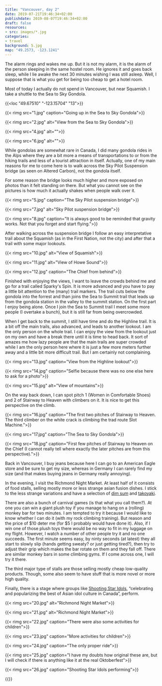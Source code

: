 ```yaml
---
title: "Vancouver, day 2"
date: 2019-07-21T19:46:34+02:00
publishdate: 2019-08-07T19:46:34+02:00
draft: false
resources:
- src: images/*.jpg
categories:
- travel
background: 5.jpg
map: "49.2573, -123.1241"
---
```


The alarm rings and wakes me up. But it is not my alarm, it is the alarm of the
person sleeping in the same hostel room. He ignores it and goes back sleep,
while I lie awake the next 30 minutes wishing I was still asleep. Well,
I suppose that is what you get for being too cheap to get a hotel room.

Most of today I actually do not spend in Vancouver, but near Squamish. I take
a shuttle to the Sea to Sky Gondola.

{{<loc "49.67510" "-123.15704" "13">}}

{{< rimg src="1.jpg" caption="Going up in the Sea to Sky Gondola">}}

{{< rimg src="2.jpg" alt="View from the Sea to Sky Gondola">}}

{{< rimg src="4.jpg" alt="">}}

{{< rimg src="6.jpg" alt="">}}

While gondolas are somewhat rare in Canada, I did many gondola rides in the Alps
where they are a bit more a means of transportations to or from the
hiking trails and less of a tourist attraction in itself. Actually, one of my
main reasons for me to come here is to walk across the Sky Pilot Suspension
bridge (as seen on Altered Carbon), not the gondola itself.

For some reason the bridge looks much higher and more exposed on photos than it
felt standing on there. But what you cannot see on the pictures is how much it
actually shakes when people walk over it.

{{< rimg src="5.jpg" caption="The Sky Pilot suspension bridge">}}

{{< rimg src="7.jpg" alt="Sky Pilot suspension bridge">}}

{{< rimg src="8.jpg" caption="It is always good to be reminded that gravity works. Not that you forget and start flying.">}}

After walking across the suspension bridge I follow an easy interpretative trail
about the Squamish (as in the First Nation, not the city) and after that a trail
with some major lookouts.

{{< rimg src="10.jpg" alt="View of Squamish">}}

{{< rimg src="11.jpg" alt="View of Howe Sound">}}

{{< rimg src="12.jpg" caption="The Chief from behind">}}

Finished with enjoying the views, I want to leave the crowds behind me and go
for a trail called Sparky's Spin. It is more advanced and you have to pay
a little bit attention to the (many) trail markers. The trail cuts below the
gondola into the forrest and than joins the Sea to Summit trail that leads up
from the gondola station in the valley to the summit station. On the first part
I enjoy being alone. Once I join the Sea to Summit trail I meet some more people
(I overtake a bunch), but it is still far from being overcrowded.

When I get back to the summit, I still have time and do the Highline trail. It
is a bit off the main trails, also advanced, and leads to another lookout. I am
the only person on the whole trail. I can enjoy the view from the lookout just
on my own and have a break there until it is time to head back. It sort of
amazes me how lazy people are that the main trails are super crowded while I am
the only person here where it is just a few more meters further away and
a little bit more difficult trail. But I am certainly not complaining.

{{< rimg src="13.jpg" caption="View from the Highline lookout">}}

{{< rimg src="14.jpg" caption="Selfie because there was no one else here to ask for a photo">}}

{{< rimg src="15.jpg" alt="View of mountains">}}

On the way back down, I can spot pitch 1 (Women in Comfortable Shoes) and 2 of
Stairway to Heaven with climbers on it. It is nice to get this perspective on
the climb.

{{< rimg src="16.jpg" caption="The first two pitches of Stairway to Heaven. The third climber on the white crack is climbing the trad route Slot Machine.">}}

{{< rimg src="17.jpg" caption="The Sea to Sky Gondola">}}

{{< rimg src="18.jpg" caption="First few pitches of Stairway to Heaven on the Chief (I cannot really tell where exactly the later pitches are from this perspective).">}}

Back in Vancouver, I buy jeans because here I can go to an American Eagle store
and be sure to get my size, whereas in Germany I can rarely find my size (and
that makes buying jeans in Germany really annoying).

In the evening, I visit the Richmond Night Market. At least half of it consists
of food stalls, selling mostly more or less strange asian fusion dishes. I stick
to the less strange variations and have a selection of [dim
sum](https://en.wikipedia.org/wiki/Dim_sum) and
[takoyaki](https://en.wikipedia.org/wiki/Takoyaki).

There are also a bunch of carnival games (is that what you call them?). At one
you can win a giant plush toy if you manage to hang on a (rolling) monkey bar
for two minutes. I am tempted to try it because I would like to know whether
I can do it (with my rock climbing training). But reason and the price of $10
deter me (for $5 I probably would have done it). Also, if I win one of those
plush toys there would be no way to fit in my luggage on my flight. However,
I watch a number of other people try it and no one succeeds. The first minute
seems easy, by ninty seconds (at latest) they all start to slowly slip (hands
getting sweaty? or just getting tired?), then try to adjust their grip which
makes the bar rotate on them and they fall off. There are similar monkey bars in
some climbing gyms. If I come across one, I will try it there.

The third major type of stalls are those selling mostly cheap low-quality
products. Though, some also seem to have stuff that is more novel or more high
quality.

Finally, there is a stage where groups like [Shooting Star
Idols](https://www.youtube.com/watch?v=GPJpQ-BcIQs), “celebrating and
popularizing the best of Asian idol culture in Canada”, perform.

{{< rimg src="20.jpg" alt="Richmond Night Market">}}

{{< rimg src="21.jpg" alt="Richmond Night Market">}}

{{< rimg src="22.jpg" caption="There were also some activities for children">}}

{{< rimg src="23.jpg" caption="More activities for children">}}

{{< rimg src="24.jpg" caption="The only proper ride">}}

{{< rimg src="25.jpg" caption="I have my doubts how original these are, but I will check if there is anything like it at the real Oktoberfest">}}

{{< rimg src="26.jpg" caption="Shooting Star Idols performing">}}

{{<nextday>}}
